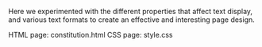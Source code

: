 Here we experimented with the different properties that affect text display, and various text formats to create an effective and interesting page design.

HTML page: constitution.html
CSS page: style.css